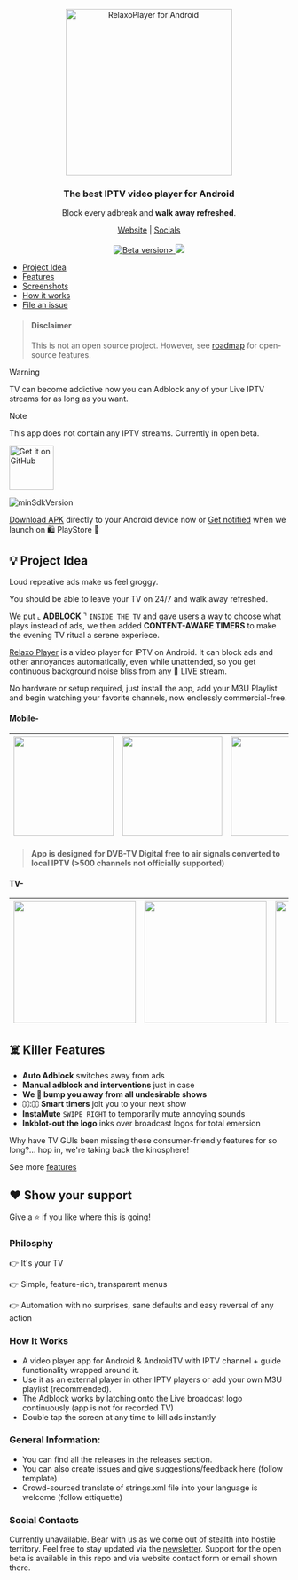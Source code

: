 <p align="center">
  <picture>
   <source media="(prefers-color-scheme: dark)" srcset="./screenshots/Logos/andr_dark.svg" width="300px" alt="RelaxoPlayer for Android" />
   <img src="./screenshots/Logos/andr.svg" width="300px" alt="RelaxoPlayer for Android" />
 </picture>
</p>
<h3 align="center">The best IPTV video player for Android</h3>
<p align="center">
  Block every adbreak and <b>walk away refreshed</b>. 
</p>
  
  <p align="center">
    <a href="https://relaxoplayer.com/">Website</a> |
    <a href="#socials">Socials</a>
    <br /><br />
    <a href="https://github.com/relaxo-player/RelaxoPlayer-Android/releases">
        <img src="https://img.shields.io/github/v/release/relaxo-player/RelaxoPlayer-Android?color=blue&display_name=release&label=RC1&include_prereleases" alt="Beta version>" />
    </a>
    <img src="https://hits.seeyoufarm.com/api/count/incr/badge.svg?url=https%3A%2F%2Fgithub.com%2Frelaxo-player%2FRelaxoPlayer-Android&count_bg=%2379C83D&title_bg=%23555555&icon=github.svg&icon_color=%23E7E7E7&title=hits&edge_flat=false"/>
</p>
    

* [Project Idea](#the-idea)
* [Features](#features)
* [Screenshots](#screenshots)
* [How it works](#tech-info)
* [File an issue](#general-info)

> #### Disclaimer
> This is not an open source project. However, see [roadmap](https://github.com/relaxo-player/RelaxoPlayer-Android/milestones) for open-source features.

> [!WARNING]
>
> TV can become addictive now you can Adblock any of your Live IPTV streams for as long as you want.

> [!NOTE]
>
> This app does not contain any IPTV streams. Currently in open beta.

[<img alt="Get it on GitHub" height="80" src="https://i.ibb.co/q0mdc4Z/get-it-on-github.png"/>](https://github.com/relaxo-player/RelaxoPlayer-Android/releases/latest)

![minSdkVersion](https://img.shields.io/badge/minSdkVersion-26-green.svg)

<a id="beta-tester"></a>

[Download APK](https://relaxoplayer.com/download) directly to your Android device now or [Get notified](https://relaxoplayer.com/newsletter/subscribe?launch=true) when we launch on 🛍️ PlayStore 🎉



## 💡 Project Idea <a id="the-idea"></a>

Loud repeative ads make us feel groggy.

You should be able to leave your TV on 24/7 and walk away refreshed. 

We put ⌞ **ADBLOCK** ⌝  `INSIDE THE TV` and gave users a way to choose what plays instead of ads, we then added **CONTENT-AWARE TIMERS** to make the evening TV ritual a serene experiece.

[Relaxo Player](https://relaxoplayer.com) is a video player for IPTV on Android. It can block ads and other annoyances automatically, even while unattended, so you get continuous background noise bliss from any 🛑 LIVE stream. 

No hardware or setup required, just install the app, add your M3U Playlist and begin watching your favorite channels, now endlessly commercial-free.

<a id="screenshots"></a>

#### Mobile-

| <img src="./screenshots/1.jpg" width="180"/> | <img src="./screenshots/2.jpg" width="180"/> | <img src="./screenshots/3.jpg" width="180"/> | <img src="./screenshots/4.jpg" width="180"/> |
| ----------------------------------------------------------- | --------------------------------------------------------------- | ---------------------------------------------------------------------- | ------------------------------------------------------------ |
> #### App is designed for DVB-TV Digital free to air signals converted to local IPTV (>500 channels not officially supported)

#### TV-

| <img src="./screenshots/5.jpg" width="220"/> | <img src="./screenshots/6.jpg" width="220"/> | <img src="./screenshots/7.jpg" width="220"/> | <img src="./screenshots/8.jpg" width="220"/> |
| ----------------------------------------------------------- | --------------------------------------------------------------- | ---------------------------------------------------------------------- | ------------------------------------------------------------ |


## ☠️ Killer Features <a id="features"></a>

  - **Auto Adblock** switches away from ads
  - **Manual adblock and interventions** just in case
  - **We 🤜 bump you away from all undesirable shows**
  - ⩇⩇:⩇⩇ **Smart timers** jolt you to your next show
  - **InstaMute**  `SWIPE RIGHT` to temporarily mute annoying sounds
  - **Inkblot-out the logo** inks over broadcast logos for total emersion

Why have TV GUIs been missing these consumer-friendly features for so long?... hop in, we're taking back the kinosphere!

See more [features](https://relaxoplayer.com/#comparison)


## ❤ Show your support

Give a ⭐️ if you like where this is going!


### Philosphy

👉 It's your TV

👉 Simple, feature-rich, transparent menus

👉 Automation with no surprises, sane defaults and easy reversal of any action


### How It Works
<a id="tech-info"></a>
-  A video player app for Android & AndroidTV with IPTV channel + guide functionality wrapped around it.
-  Use it as an external player in other IPTV players or add your own M3U playlist (recommended).
-  The Adblock works by latching onto the Live broadcast logo continuously (app is not for recorded TV) 
-  Double tap the screen at any time to kill ads instantly


<a id="general-info"></a>
### General Information:
-  You can find all the releases in the releases section.<a id="general-info"></a>
<a id="report-issues"></a>
-  You can also create issues and give suggestions/feedback here (follow template)
<a id="help-translate"></a>
-  Crowd-sourced translate of strings.xml file into your language is welcome (follow ettiquette)

<a id="socials"></a>
### Social Contacts

Currently unavailable. Bear with us as we come out of stealth into hostile territory. Feel free to stay updated via the [newsletter](https://relaxoplayer.com/newsletter/subscribe). Support for the open beta is available in this repo and via website contact form or email shown there.
